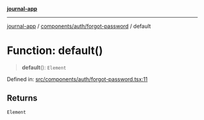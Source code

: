 [**journal-app**](../../../../README.md)

***

[journal-app](../../../../modules.md) / [components/auth/forgot-password](../README.md) / default

# Function: default()

> **default**(): `Element`

Defined in: [src/components/auth/forgot-password.tsx:11](https://github.com/FullStackExam/shamiri-journaling/blob/2429a79bf524ec1d1bc42e8c42aa2b20457e1d23/src/components/auth/forgot-password.tsx#L11)

## Returns

`Element`
